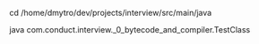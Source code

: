 cd /home/dmytro/dev/projects/interview/src/main/java

java com.conduct.interview._0_bytecode_and_compiler.TestClass

